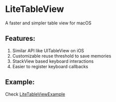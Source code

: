 # LiteTableView
A faster and simpler table view for macOS

## Features:
1. Similar API like UITableView on iOS
2. Customizable reuse threshold to save memories
3. StackView based keyboard interactions
4. Easier to register keyboard callbacks

## Example:
Check [LiteTableViewExample](https://github.com/YaxinCheng/LiteTableViewExample)
